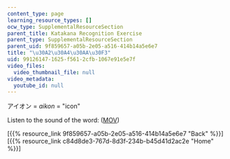 ```yaml
---
content_type: page
learning_resource_types: []
ocw_type: SupplementalResourceSection
parent_title: Katakana Recognition Exercise
parent_type: SupplementalResourceSection
parent_uid: 9f859657-a05b-2e05-a516-414b14a5e6e7
title: "\u30A2\u30A4\u30AA\u30F3"
uid: 99126147-1625-f561-2cfb-1067e91e5e7f
video_files:
  video_thumbnail_file: null
video_metadata:
  youtube_id: null
---
```


アイオン = _aikon_ = "icon"

Listen to the sound of the word: ([MOV](http://www.archive.org/download/MITRES21F.01S10_KATAKANA_EXERCISES/word2.mov))

  
\[{{% resource_link 9f859657-a05b-2e05-a516-414b14a5e6e7 "Back" %}}\]  
\[{{% resource_link c84d8de3-767d-8d3f-234b-b45d41d2ac2e "Home" %}}\]